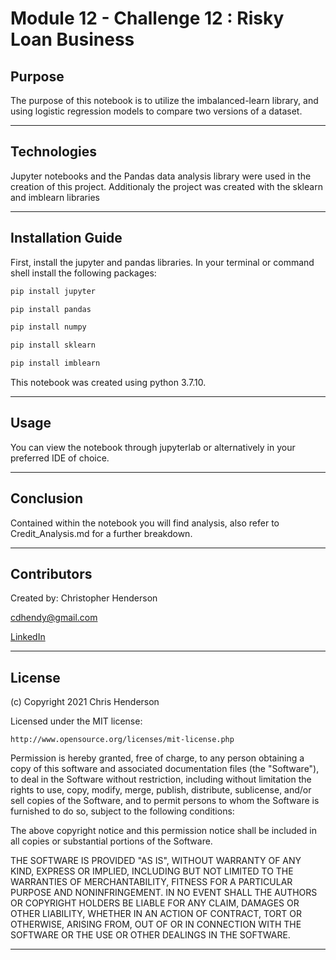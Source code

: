 # Module 12 - Challenge 12 : Risky Loan Business


## Purpose

 The purpose of this notebook is to utilize the imbalanced-learn library, and using logistic regression models to compare two versions of a dataset.


---
## Technologies

Jupyter notebooks and the Pandas data analysis library were used in the creation of this project. Additionaly the project was created with the sklearn and imblearn libraries

---


## Installation Guide

First, install the jupyter and pandas libraries. In your terminal or command shell install the following packages: 

```python
pip install jupyter
```

```python
pip install pandas
```

```python
pip install numpy
```

```python
pip install sklearn
```

```python
pip install imblearn
```

This notebook was created using python 3.7.10. 
___


## Usage

You can view the notebook through jupyterlab or alternatively in your preferred IDE of choice.

---

## Conclusion

Contained within the notebook you will find analysis, also refer to Credit_Analysis.md for a further breakdown. 

---

## Contributors

Created by: Christopher Henderson

cdhendy@gmail.com

[LinkedIn](https://www.linkedin.com/in/chris-henderson123/)

---

## License

(c) Copyright 2021 Chris Henderson

Licensed under the MIT license:

    http://www.opensource.org/licenses/mit-license.php

Permission is hereby granted, free of charge, to any person obtaining a copy
of this software and associated documentation files (the "Software"), to deal
in the Software without restriction, including without limitation the rights
to use, copy, modify, merge, publish, distribute, sublicense, and/or sell
copies of the Software, and to permit persons to whom the Software is
furnished to do so, subject to the following conditions:

The above copyright notice and this permission notice shall be included in
all copies or substantial portions of the Software.

THE SOFTWARE IS PROVIDED "AS IS", WITHOUT WARRANTY OF ANY KIND, EXPRESS OR
IMPLIED, INCLUDING BUT NOT LIMITED TO THE WARRANTIES OF MERCHANTABILITY,
FITNESS FOR A PARTICULAR PURPOSE AND NONINFRINGEMENT. IN NO EVENT SHALL THE
AUTHORS OR COPYRIGHT HOLDERS BE LIABLE FOR ANY CLAIM, DAMAGES OR OTHER
LIABILITY, WHETHER IN AN ACTION OF CONTRACT, TORT OR OTHERWISE, ARISING FROM,
OUT OF OR IN CONNECTION WITH THE SOFTWARE OR THE USE OR OTHER DEALINGS IN
THE SOFTWARE.

---
